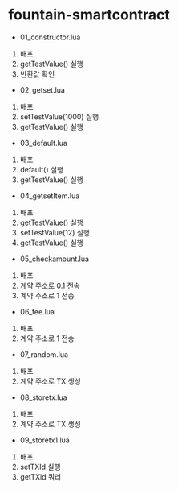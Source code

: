 # fountain-smartcontract

* 01_constructor.lua
1. 배포
2. getTestValue() 실행
3. 반환값 확인

* 02_getset.lua
1. 배포
2. setTestValue(1000) 실행
3. getTestValue() 실행

* 03_default.lua
1. 배포
2. default() 실행
3. getTestValue() 실행

* 04_getsetItem.lua
1. 배포
2. getTestValue() 실행
3. setTestValue(12) 실행
4. getTestValue() 실행

* 05_checkamount.lua
1. 배포
2. 계약 주소로 0.1 전송
3. 계약 주소로 1 전송

* 06_fee.lua
1. 배포
2. 계약 주소로 1 전송

* 07_random.lua
1. 배포
2. 계약 주소로 TX 생성

* 08_storetx.lua
1. 배포
2. 계약 주소로 TX 생성

* 09_storetx1.lua
1. 배포
2. setTXId 실행
3. getTXid 쿼리

